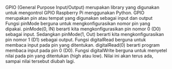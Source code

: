 GPIO (General Purpose Input/Output) merupakan library yang digunakan untuk mengontrol GPIO Raspberry Pi menggunakan Python. 
GPIO merupakan pin atau tempat yang digunakan sebagai input dan output 
Fungsi pinMode berguna untuk mengkonfigurasikan nomor pin yang dipakai. 
pinMode(0, IN) berarti kita mengkonfigurasikan pin nomor 0 (D0) sebagai input. 
Sedangkan pinMode(1, Out) berarti kita mengkonfigurasikan pin nomor 1 (D1) sebagai output. 
Fungsi digitalRead berguna untuk membaca input pada pin yang ditentukan. 
digitalRead(0) berarti program membaca input pada pin 0 (D0). 
Fungsi digitalWrite berguna untuk menyetel nilai pada pin yang ditentukan (high atau low). 
Nilai ini akan terus ada, sampai nilai tersebut diubah lagi. 
